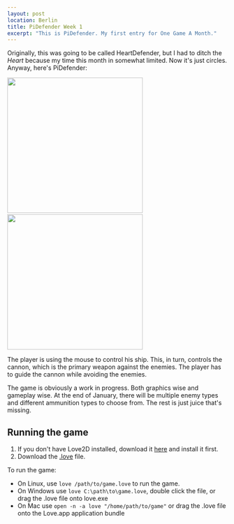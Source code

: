 ```yaml
---
layout: post
location: Berlin
title: PiDefender Week 1
excerpt: "This is PiDefender. My first entry for One Game A Month."
---
```


Originally, this was going to be called HeartDefender, but I had to ditch the *Heart* because my time this month in somewhat limited. Now it's just circles. Anyway, here's PiDefender:

<a href="http://imgur.com/6CfAA"><img src="http://i.imgur.com/6CfAA.jpg" alt="" width="310" /></a>&nbsp;
<a href="http://imgur.com/zfIzC"><img src="http://i.imgur.com/zfIzC.jpg" alt="" width="310"/></a>

The player is using the mouse to control his ship. This, in turn, controls the cannon, which is the primary weapon against the enemies.
The player has to guide the cannon while avoiding the enemies. 

The game is obviously a work in progress. Both graphics wise and gameplay wise. At the end of January, there will be multiple enemy types and different ammunition types to choose from. The rest is just juice that's missing. 

## Running the game ##
1. If you don't have Love2D installed, download it [here](http://love2d.org/) and install it first.
2. Download the [.love](http://dl.dropbox.com/u/128670221/1GAM/Jan/PiDefender.love) file.

To run the game:

 * On Linux, use `love /path/to/game.love` to run the game.
 * On Windows use `love C:\path\to\game.love`, double click the file, or drag the .love file onto love.exe
 * On Mac use `open -n -a love "/home/path/to/game"` or drag the .love file onto the Love.app application bundle
